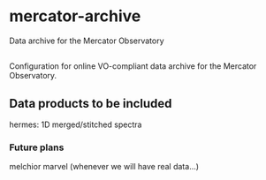 # mercator-archive
Data archive for the Mercator Observatory

##
Configuration for online VO-compliant data archive for the Mercator Observatory.


## Data products to be included
hermes: 1D merged/stitched spectra 

### Future plans
melchior 
marvel (whenever we will have real data...)
